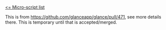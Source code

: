[<= Micro-script list](../)

This is from https://github.com/glanceapp/glance/pull/471, see more details there. This is temporary until that is accepted/merged.